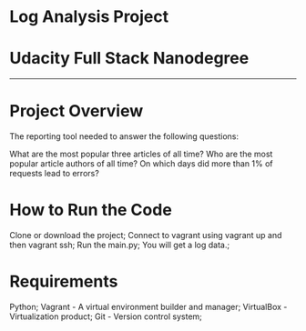 # Log Analysis Project
# Udacity Full Stack Nanodegree
-----------------------

# Project Overview

The reporting tool needed to answer the following questions:

What are the most popular three articles of all time?
Who are the most popular article authors of all time?
On which days did more than 1% of requests lead to errors?

# How to Run the Code

Clone or download the project;
Connect to vagrant using vagrant up and then vagrant ssh;
Run the main.py;
You will get a log data.;

# Requirements

Python;
Vagrant - A virtual environment builder and manager;
VirtualBox - Virtualization product;
Git - Version control system;
